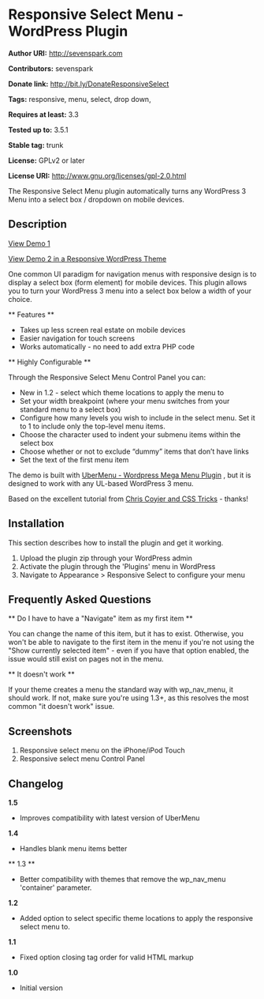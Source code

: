 # Responsive Select Menu - WordPress Plugin #

**Author URI:** http://sevenspark.com

**Contributors:** sevenspark

**Donate link:** http://bit.ly/DonateResponsiveSelect

**Tags:** responsive, menu, select, drop down, 

**Requires at least:** 3.3

**Tested up to:** 3.5.1

**Stable tag:** trunk

**License:** GPLv2 or later

**License URI:** http://www.gnu.org/licenses/gpl-2.0.html

The Responsive Select Menu plugin automatically turns any WordPress 3 Menu into a select box / dropdown on mobile devices.

## Description ##

[View Demo 1](http://wpmegamenu.com/responsive-select-menu/)

[View Demo 2 in a Responsive WordPress Theme](http://agility.sevenspark.com/responsive-select-menu)

One common UI paradigm for navigation menus with responsive design is to display a select box (form element) 
for mobile devices.  This plugin allows you to turn your WordPress 3 menu into a select box below a width of your choice.

** Features **

* Takes up less screen real estate on mobile devices
* Easier navigation for touch screens
* Works automatically - no need to add extra PHP code


** Highly Configurable **

Through the Responsive Select Menu Control Panel you can:

*	New in 1.2 - select which theme locations to apply the menu to 
*   Set your width breakpoint (where your menu switches from your standard menu to a select box)
*   Configure how many levels you wish to include in the select menu. Set it to 1 to include only the top-level menu items.
*   Choose the character used to indent your submenu items within the select box
*   Choose whether or not to exclude “dummy” items that don’t have links
*   Set the text of the first menu item

The demo is built with [UberMenu - Wordpress Mega Menu Plugin](http://wpmegamenu.com/) , but it is designed to work with any UL-based WordPress 3 menu.

Based on the excellent tutorial from [Chris Coyier and CSS Tricks](http://css-tricks.com/convert-menu-to-dropdown/) - thanks!

## Installation ##

This section describes how to install the plugin and get it working.

1. Upload the plugin zip through your WordPress admin
1. Activate the plugin through the 'Plugins' menu in WordPress
1. Navigate to Appearance > Responsive Select to configure your menu


## Frequently Asked Questions ##

** Do I have to have a "Navigate" item as my first item **

You can change the name of this item, but it has to exist.  Otherwise, you won't be able to navigate to the first item in the menu
if you're not using the "Show currently selected item" - even if you have that option enabled, the issue would still exist on pages not 
in the menu.

** It doesn't work **

If your theme creates a menu the standard way with wp_nav_menu, it should work.  If not, make sure you're using 1.3+, as this resolves the most common "it doesn't work" issue.



## Screenshots ##

1. Responsive select menu on the iPhone/iPod Touch
2. Responsive select menu Control Panel

## Changelog ##

**1.5**

* Improves compatibility with latest version of UberMenu

**1.4**

* Handles blank menu items better

** 1.3 **

* Better compatibility with themes that remove the wp_nav_menu 'container' parameter.

**1.2**

* Added option to select specific theme locations to apply the responsive select menu to.

**1.1**

* Fixed option closing tag order for valid HTML markup

**1.0**

* Initial version
